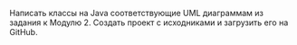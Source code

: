 Написать классы на Java соответствующие UML диаграммам из задания к Модулю 2. Создать проект с исходниками и загрузить его на GitHub.
